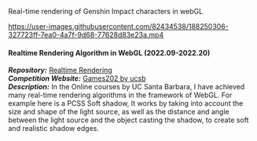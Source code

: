
Real-time rendering of Genshin Impact characters in webGL

https://user-images.githubusercontent.com/82434538/188250306-327723ff-7ea0-4a7f-9d68-77628d83e23a.mp4
#### Realtime Rendering Algorithm in WebGL (2022.09-2022.20)
  ***Repository:*** [Realtime Rendering](https://github.com/SZU-WenjieHuang/Games202-RealtimeRendering)\
  ***Competition Website:*** [Games202 by ucsb](https://sites.cs.ucsb.edu/~lingqi/teaching/games202.html)\
  ***Description:*** In the Online courses by UC Santa Barbara, I have achieved many real-time rendering algorithms in the framework of WebGL. For example here is a PCSS Soft shadow, It works by taking into account the size and shape of the light source, as well as the distance and angle between the light source and the object casting the shadow, to create soft and realistic shadow edges.


